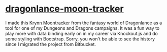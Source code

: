 # [dragonlance-moon-tracker](https://scottvossen.github.io/dragonlance-moon-tracker/)

I made this [Krynn Moontracker](https://scottvossen.github.io/dragonlance-moon-tracker/) from the fantasy world of Dragonlance as a tool for one of my Dungeons and Dragons campaigns.
It was a fun way to play more with data binding early on in my career via Knockout.js and do some styling with Bootstrap.
Sorry, you won't be able to see the history since I migrated the project from Bitbucket.
